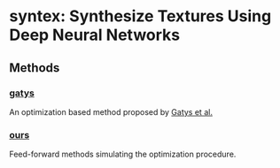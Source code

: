 # syntex: Synthesize Textures Using Deep Neural Networks
## Methods
### [gatys](gatys)
An optimization based method proposed by [Gatys et al.](https://arxiv.org/pdf/1505.07376v3.pdf)
### [ours](ours)
Feed-forward methods simulating the optimization procedure.
